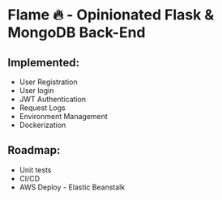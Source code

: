 # Flame :fire: - Opinionated Flask & MongoDB Back-End

## Implemented:

- User Registration
- User login
- JWT Authentication
- Request Logs
- Environment Management
- Dockerization

## Roadmap:
- Unit tests
- CI/CD
- AWS Deploy - Elastic Beanstalk
